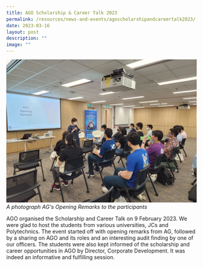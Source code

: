 ```yaml
---
title: AGO Scholarship & Career Talk 2023
permalink: /resources/news-and-events/agoscholarshipandcareertalk2023/
date: 2023-03-16
layout: post
description: ""
image: ""
---
```

![](/images/News%20&%20Events%20Photos/2022/Scholarship%20Photo.jpg)
*A photograph AG's Opening Remarks to the participants* 

AGO organised the Scholarship and Career Talk on 9 February 2023. We were glad to host the students from various universities, JCs and Polytechnics. The event started off with opening remarks from AG, followed by a sharing on AGO and its roles and an interesting audit finding by one of our officers. The students were also kept informed of the scholarship and career opportunities in AGO by Director, Corporate Development. It was indeed an informative and fulfilling session.